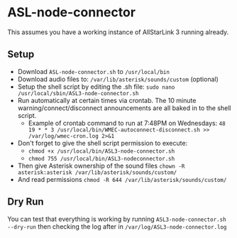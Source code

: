  # ASL-node-connector
 This assumes you have a working instance of AllStarLink 3 running already.
 ## Setup
 * Download ```ASL-node-connector.sh``` to ```/usr/local/bin```
 * Download audio files to: ```/var/lib/asterisk/sounds/custom``` (optional)
 * Setup the shell script by editing the .sh file: ```sudo nano /usr/local/sbin/ASL3-node-connector.sh```
 * Run automatically at certain times via crontab. The 10 minute warning/connect/disconnect announcements are all baked in to the shell script.
   * Example of crontab command to run at 7:48PM on Wednesdays: ```48 19 * * 3 /usr/local/bin/WMEC-autoconnect-disconnect.sh >> /var/log/wmec-cron.log 2>&1```
 * Don't forget to give the shell script permission to execute:
   * ```chmod +x /usr/local/bin/ASL3-node-connector.sh```
   * ```chmod 755 /usr/local/bin/ASL3-nodeconnector.sh```
 * Then give Asterisk ownership of the sound files ```chown -R asterisk:asterisk /var/lib/asterisk/sounds/custom/```
 * And read permissions ```chmod -R 644 /var/lib/asterisk/sounds/custom/```
 ## Dry Run
 You can test that everything is working by running ```ASL3-node-connector.sh --dry-run``` then checking the log after in ```/var/log/ASL3-node-connector.log```
